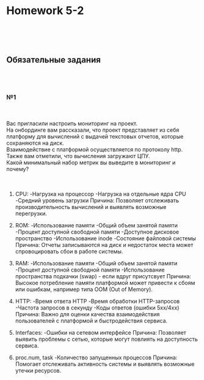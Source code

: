 <h1>Homework 5-2 </h1> <br>
<br>
<br>

<h2>Обязательные задания</h2><br>
<br>

<h3>№1 </h3><br>
<br>
Вас пригласили настроить мониторинг на проект. <br>
На онбординге вам рассказали, что проект представляет из себя платформу для вычислений с выдачей текстовых отчетов, которые сохраняются на диск. <br>
Взаимодействие с платформой осуществляется по протоколу http. Также вам отметили, что вычисления загружают ЦПУ. <br>
Какой минимальный набор метрик вы выведите в мониторинг и почему? <br>
<br><br>


1) CPU:
-Нагрузка на процессор
-Нагрузка на отдельные ядра CPU
-Средний уровень загрузки
Причина: Позволяет отслеживать производительность вычислений и выявлять возможные перегрузки.


2) ROM:
-Использование памяти
-Общий объем занятой памяти
-Процент доступной свободной памяти
-Доступное дисковое пространство
-Использование inode
-Состояние файловой системы
Причина: Отчеты записываются на диск и недостаток места может спровоцировать сбои в работе системы.


4) RAM:
-Использование памяти
-Общий объем занятой памяти
-Процент доступной свободной памяти
-Использование пространства подкачки (swap) - если вдруг присутсвует
Причина: Высокое потребление памяти платформой может привести к сбоям или ошибкам, например типа OOM (Out of Memory).


5) HTTP:
-Время ответа HTTP
-Время обработки HTTP-запросов
-Частота запросов в секунду
-Коды ответов (ошибки 5xx/4xx)
Причина: Важно для оценки качества взаимодействия пользователей с платформой и быстродействия сервиса.

5) Interfaces:
-Ошибки на сетевом интерфейсе
Причина: Позволяет выявить проблемы с сетью, которые могут повлиять на доступность сервиса.

6) proc.num, task
-Количество запущенных процессов
Причина: Помогает отслеживать активность системы и выявлять возможные утечки ресурсов.
